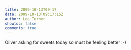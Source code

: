 ```yaml
---
title: 2009-10-13T09-17
date: 2009-10-13T09:17:15Z
author: Lee Turner
showtoc: false
comments: true
---
```


Oliver asking for sweets today so must be feeling better :-)

